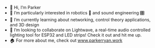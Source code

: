 - 👋 Hi, I’m Parker
- 👀 I’m particularly interested in robotics 🤖 and sound engineering 🎛
- 🌱 I’m currently learning about networking, control theory applications, and 3D design
- 💞️ I’m looking to collaborate on Lightwave, a real-time audio controlled lighting tool for ESP32 and LED strips! Check it out and hit me up.
- 🏠 For more about me, check out www.parkerryan.work

<!---
aparkerryan27/aparkerryan27 is a ✨ special ✨ repository because its `README.md` (this file) appears on your GitHub profile.
You can click the Preview link to take a look at your changes.
--->
